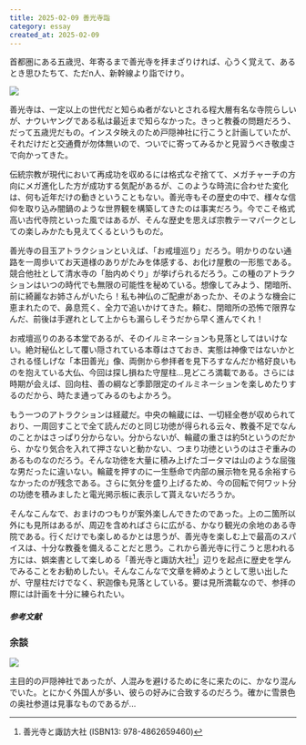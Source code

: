 ```yaml
---
title: 2025-02-09 善光寺詣
category: essay
created_at: 2025-02-09
---
```


首都圏にある五歳児、年寄るまで善光寺を拝まざりければ、心うく覚えて、あるとき思ひたちて、ただn人、新幹線より詣でけり。

![](2025-02-09-nagano/zenkoji.webp)

善光寺は、一定以上の世代だと知らぬ者がないとされる程大層有名な寺院らしいが、ナウいヤングである私は最近まで知らなかった。きっと教養の問題だろう、だって五歳児だもの。インスタ映えのため戸隠神社に行こうと計画していたが、それだけだと交通費が勿体無いので、ついでに寄ってみるかと見習うべき敬虔さで向かってきた。

伝統宗教が現代において再成功を収めるには格式なぞ捨てて、メガチャーチの方向にメガ進化した方が成功する気配があるが、このような時流に合わせた変化は、何も近年だけの動きということもない。善光寺もその歴史の中で、様々な信仰を取り込み闇鍋のような世界観を構築してきたのは事実だろう。今でこそ格式高い古代寺院といった風ではあるが、そんな歴史を思えば宗教テーマパークとしての楽しみかたも見えてくるというものだ。

善光寺の目玉アトラクションといえば、「お戒壇巡り」だろう。明かりのない通路を一周歩いてお天道様のありがたみを体感する、お化け屋敷の一形態である。競合他社として清水寺の「胎内めぐり」が挙げられるだろう。この種のアトラクションはいつの時代でも無限の可能性を秘めている。想像してみよう、閉暗所、前に綺麗なお姉さんがいたら！私も神仏のご配慮があったか、そのような機会に恵まれたので、鼻息荒く、全力で追いかけてきた。頼む、閉暗所の恐怖で限界なんだ、前後は手遅れとして上からも漏らしそうだから早く進んでくれ！

お戒壇巡りのある本堂であるが、そのイルミネーションも見落としてはいけない。絶対秘仏として覆い隠されている本尊はさておき、実態は神像ではないかとされる怪しげな「本田善光」像、両側から参拝者を見下ろすなんだか格好良いものを抱えている大仏、今回は探し損ねた守屋柱...見どころ満載である。さらには時期が会えば、回向柱、善の綱など季節限定のイルミネーションを楽しめたりするのだから、時たま通ってみるのもよかろう。

もう一つのアトラクションは経蔵だ。中央の輪蔵には、一切経全巻が収められており、一周回すことで全て読んだのと同じ功徳が得られる云々、教養不足でなんのことかはさっぱり分からない。分からないが、輪蔵の重さは約5tというのだから、かなり気合を入れて押さないと動かない、つまり功徳というのはさぞ重みのあるものなのだろう。そんな功徳を大量に積み上げたゴータマは山のような屈強な男だったに違いない。輪蔵を押すのに一生懸命で内部の展示物を見る余裕すらなかったのが残念である。さらに気分を盛り上げるため、今の回転で何ワット分の功徳を積みましたと電光掲示板に表示して貰えないだろうか。

そんなこんなで、おまけのつもりが案外楽しんできたのであった。上の二箇所以外にも見所はあるが、周辺を含めればさらに広がる、かなり観光の余地のある寺院である。行くだけでも楽しめるかとは思うが、善光寺を楽しむ上で最高のスパイスは、十分な教養を備えることだと思う。これから善光寺に行こうと思われる方には、娯楽書として楽しめる「善光寺と諏訪大社[^長尾]」辺りを起点に歴史を学んでみることをお勧めしたい。そんなこんなで文章を締めようとして思い出したが、守屋柱だけでなく、釈迦像も見落としている。要は見所満載なので、参拝の際には計画を十分に練られたい。

##### 参考文献
[^長尾]: 善光寺と諏訪大社 (ISBN13: 978-4862659460)

### 余談

![](2025-02-09-nagano/togakushi.webp)

主目的の戸隠神社であったが、人混みを避けるために冬に来たのに、かなり混んでいた。とにかく外国人が多い、彼らの好みに合致するのだろう。確かに雪景色の奥社参道は見事なものであるが...